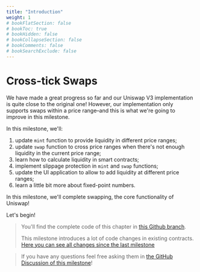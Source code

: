 ```yaml
---
title: "Introduction"
weight: 1
# bookFlatSection: false
# bookToc: true
# bookHidden: false
# bookCollapseSection: false
# bookComments: false
# bookSearchExclude: false
---
```


# Cross-tick Swaps

We have made a great progress so far and our Uniswap V3 implementation is quite close to the original one! However, our
implementation only supports swaps within a price range–and this is what we're going to improve in this milestone.

In this milestone, we'll:
1. update `mint` function to provide liquidity in different price ranges;
1. update `swap` function to cross price ranges when there's not enough liquidity in the current price range;
1. learn how to calculate liquidity in smart contracts;
1. implement slippage protection in `mint` and `swap` functions;
1. update the UI application to allow to add liquidity at different price ranges;
1. learn a little bit more about fixed-point numbers.

In this milestone, we'll complete swapping, the core functionality of Uniswap!

Let's begin!

> You'll find the complete code of this chapter in [this Github branch](https://github.com/Jeiwan/uniswapv3-code/tree/milestone_3).
>
> This milestone introduces a lot of code changes in existing contracts. [Here you can see all changes since the last milestone](https://github.com/Jeiwan/uniswapv3-code/compare/milestone_2...milestone_3)

> If you have any questions feel free asking them in [the GitHub Discussion of this milestone](https://github.com/Jeiwan/uniswapv3-book/discussions/categories/milestone-3-cross-tick-swaps)!